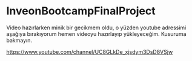 # InveonBootcampFinalProject
Video hazırlarken minik bir gecikmem oldu, o yüzden youtube adressimi aşağıya bırakıyorum hemen videoyu hazırlayıp yükleyeceğim. Kusuruma bakmayın.

https://www.youtube.com/channel/UC8GLkDe_xjsdym3DsD8VSjw
